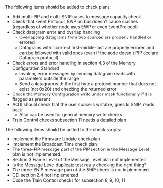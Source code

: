 The following items should be added to check plans:

 - Add multi-PIP and multi-SNIP cases to message capacity check
 - Check that Event Protocol, EWP on bus doesn't cause crashes (regardless of whether node uses EWP or even EventProtocol)
 - Check datagram error and overlap handling
    - Overlapping datagrams from two sources are properly handled or errored
    - Datagrams with incorrect first-middle-last are properly errored and can be followed with valid ones (even if the node doesn't PIP declare Datagram protocol)
 - Check errors and error handling in section 4.3 of the Memory Configuration Standard
   - Invoking error messages by sending datagram reads with parameters outside the range
   - Send a datagram with the first byte a protocol number that does not exist (not 0x20) and checking the returned error
 - Check the Memory Configuration write under mask functionally if it is flagged as present 
 - ACDI should check that the user space is writable, goes to SNIP, reads back
   - Also can be used for general memory write checks
 - Train Control checks subsection 11 needs a detailed plan

The following items should be added to the check scripts:

 - Implement the Firmware Update check plan
 - Implement the Broadcast Time check plan
 - The three-PIP message part of the PIP section in the Message Level plan is not implemented.
 - Section 3 Frame Level of the Message Level plan not implemented
 - Is the Message Level duplicate test really checking the right thing?
 - The three-SNIP message part of the SNIP check is not implemented.
 - CDI section 2.4 not implemented
 - Code the Train Control checks for subsection 8, 9, 10, 11
